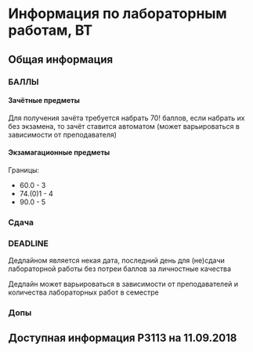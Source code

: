# Информация по лабораторным работам, ВТ
## Общая информация
### БАЛЛЫ
#### Зачётные предметы
Для получения зачёта требуется набрать 70! баллов, если набрать их без экзамена, то зачёт ставится автоматом (может варьироваться в зависимости от преподавателя)

#### Экзамагационные предметы
Границы:
+ 60.0 - 3
+ 74.(0)1 - 4
+ 90.0 - 5

### Сдача


### DEADLINE
Дедлайном является некая дата, последний день для (не)сдачи лабораторной работы без потреи баллов за личностные качества

Дедлайн может варьироваться в зависимости от преподавателей и количества лабораторных работ в семестре

### Допы

## Доступная информация P3113 на 11.09.2018
